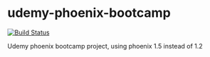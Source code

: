 # udemy-phoenix-bootcamp

[![Build Status](https://www.travis-ci.com/albertocsouto/udemy-phoenix-bootcamp.svg?branch=main)](https://www.travis-ci.com/albertocsouto/udemy-phoenix-bootcamp)

Udemy phoenix bootcamp project, using phoenix 1.5 instead of 1.2
